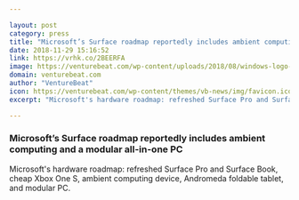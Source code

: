 ```yaml
---

layout: post
category: press
title: "Microsoft’s Surface roadmap reportedly includes ambient computing and a modular all-in-one PC"
date: 2018-11-29 15:16:52
link: https://vrhk.co/2BEERFA
image: https://venturebeat.com/wp-content/uploads/2018/08/windows-logo-surface-go.jpg?fit=3800%2C1900&strip=all
domain: venturebeat.com
author: "VentureBeat"
icon: https://venturebeat.com/wp-content/themes/vb-news/img/favicon.ico
excerpt: "Microsoft's hardware roadmap: refreshed Surface Pro and Surface Book, cheap Xbox One S, ambient computing device, Andromeda foldable tablet, and modular PC."

---
```


### Microsoft’s Surface roadmap reportedly includes ambient computing and a modular all-in-one PC

Microsoft's hardware roadmap: refreshed Surface Pro and Surface Book, cheap Xbox One S, ambient computing device, Andromeda foldable tablet, and modular PC.